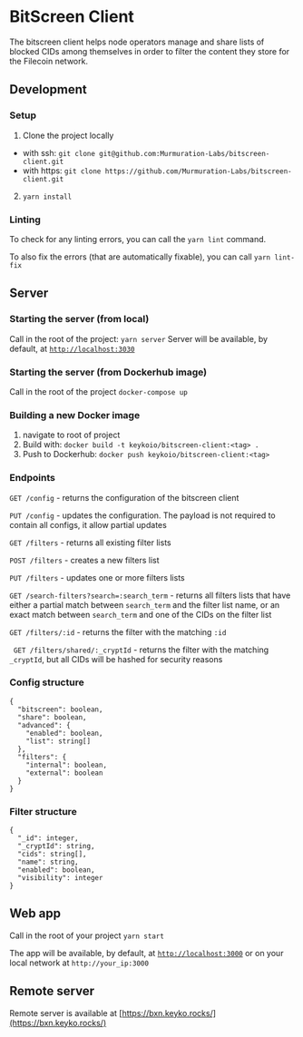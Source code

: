 # BitScreen Client
The bitscreen client helps node operators manage and share lists of blocked CIDs among themselves in order to filter the content they store for the Filecoin network.
 
## Development
### Setup
1. Clone the project locally 
  - with ssh: ```git clone git@github.com:Murmuration-Labs/bitscreen-client.git```
  - with https: ```git clone https://github.com/Murmuration-Labs/bitscreen-client.git```
2. ```yarn install```
 
### Linting
To check for any linting errors, you can call the ```yarn lint``` command.

To also fix the errors (that are automatically fixable), you can call ```yarn lint-fix```
 
## Server
### Starting the server (from local)
Call in the root of the project: ```yarn server```
Server will be available, by default, at [```http://localhost:3030```](http://localhost:3030)

### Starting the server (from Dockerhub image)
Call in the root of the project ```docker-compose up```

### Building a new Docker image
1. navigate to root of project
2. Build with: ```docker build -t keykoio/bitscreen-client:<tag> .```
3. Push to Dockerhub: ```docker push keykoio/bitscreen-client:<tag>```
 
### Endpoints
```GET /config``` - returns the configuration of the bitscreen client

```PUT /config``` - updates the configuration. The payload is not required to contain all configs, it allow partial updates

```GET /filters``` - returns all existing filter lists

```POST /filters``` - creates a new filters list

```PUT /filters``` - updates one or more filters lists

```GET /search-filters?search=:search_term``` - returns all filters lists that have either a partial match between ```search_term``` and the filter list name, or an exact match between ```search_term``` and one of the CIDs on the filter list

```GET /filters/:id``` - returns the filter with the matching ```:id```

``` GET /filters/shared/:_cryptId``` - returns the filter with the matching ```_cryptId```, but all CIDs will be hashed for security reasons

### Config structure
```
{
  "bitscreen": boolean,
  "share": boolean,
  "advanced": {
    "enabled": boolean,
    "list": string[]
  },
  "filters": {
    "internal": boolean,
    "external": boolean
  }
}
```

### Filter structure
```
{
  "_id": integer,
  "_cryptId": string,
  "cids": string[],
  "name": string,
  "enabled": boolean,
  "visibility": integer
}
```

## Web app
Call in the root of your project ```yarn start```

The app will be available, by default, at [```http://localhost:3000```](http://localhost:3000) or on your local network at ```http://your_ip:3000```
 
## Remote server
Remote server is available at [https://bxn.keyko.rocks/](https://bxn.keyko.rocks/)

